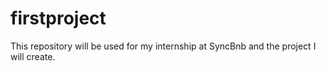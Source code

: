 # firstproject
This repository will be used for my internship at SyncBnb and the project I will create.

